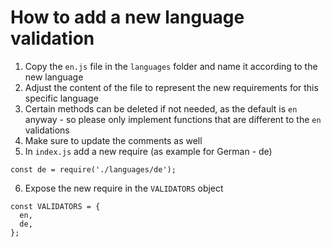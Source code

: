 # How to add a new language validation

1. Copy the `en.js` file in the `languages` folder and name it according to the new language
2. Adjust the content of the file to represent the new requirements for this specific language
3. Certain methods can be deleted if not needed, as the default is `en` anyway - so please only implement functions that are different to the `en` validations
4. Make sure to update the comments as well
5. In `index.js` add a new require (as example for German - de)

```
const de = require('./languages/de');
```

6. Expose the new require in the `VALIDATORS` object

```
const VALIDATORS = {
  en,
  de,
};
```